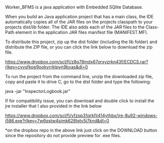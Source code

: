 Worker_BFMS is a java application with Embedded SQlite Database.

When you build an Java application project that has a main class, the IDE
automatically copies all of the JAR
files on the projects classpath to your projects dist/lib folder. The IDE
also adds each of the JAR files to the Class-Path element in the application
JAR files manifest file (MANIFEST.MF).


To distribute this project, zip up the dist folder (including the lib folder)
and distribute the ZIP file, or you can click the link below to download the zip file.

https://www.dropbox.com/scl/fi/z8q78mdx67orxyzrkn43f/ECDCS.rar?rlkey=cyvsfkoe9ookyrrktpyn9bvas&dl=0

To run the project from the command line, unzip the downloaded zip file, copy and paste it to drive C,
go to the dist folder and type the following:

java -jar "InspectorLogbook.jar" 

If for compatibility issue, you can download and double click to install
the jre installer that I also provided in the link below

https://www.dropbox.com/scl/fi/vfzop31qrkfij414ythbx/jre-8u92-windows-i586.exe?rlkey=7w6qstw4simk628lgtv5i7knd&dl=0

*on the dropbox repo in the above link just click on the DOWNLOAD button since the repository do not provide preview for .exe files.


